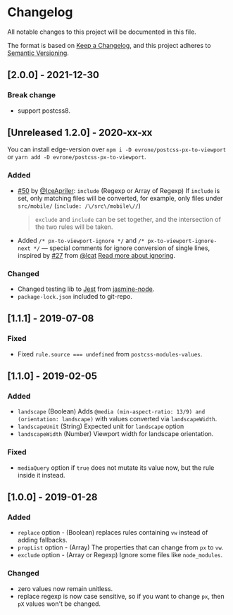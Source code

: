 # Changelog
All notable changes to this project will be documented in this file.

The format is based on [Keep a Changelog](https://keepachangelog.com/en/1.0.0/),
and this project adheres to [Semantic Versioning](https://semver.org/spec/v2.0.0.html).

## [2.0.0] - 2021-12-30

### Break change
- support postcss8.

## [Unreleased 1.2.0] - 2020-xx-xx

You can install edge-version over
`npm i -D evrone/postcss-px-to-viewport` or `yarn add -D evrone/postcss-px-to-viewport`.

### Added
- [#50](https://github.com/evrone/postcss-px-to-viewport/pull/50) by [@IceApriler](https://github.com/IceApriler):
  `include` (Regexp or Array of Regexp) If `include` is set, only matching files will be converted,
  for example, only files under `src/mobile/` (`include: /\/src\/mobile\//`)
  > `exclude` and `include` can be set together, and the intersection of the two rules will be taken.
- Added `/* px-to-viewport-ignore */` and `/* px-to-viewport-ignore-next */` — special comments
  for ignore conversion of single lines, inspired by
  [#27](https://github.com/evrone/postcss-px-to-viewport/pull/27) from [@lcat](https://github.com/lcat)
  [Read more about ignoring](https://github.com/evrone/postcss-px-to-viewport#ignoring).

### Changed
- Changed testing lib to [Jest](https://github.com/facebook/jest)
  from [jasmine-node](https://github.com/mhevery/jasmine-node).
- `package-lock.json` included to git-repo.

## [1.1.1] - 2019-07-08

### Fixed
- Fixed `rule.source === undefined` from `postcss-modules-values`.

## [1.1.0] - 2019-02-05

### Added
- `landscape` (Boolean) Adds `@media (min-aspect-ratio: 13/9) and (orientation: landscape)` with values converted via `landscapeWidth`.
- `landscapeUnit` (String) Expected unit for `landscape` option
- `landscapeWidth` (Number) Viewport width for landscape orientation.

### Fixed
- `mediaQuery` option if `true` does not mutate its value now, but the rule inside it instead.

## [1.0.0] - 2019-01-28

### Added
- `replace` option - (Boolean) replaces rules containing `vw` instead of adding fallbacks.
- `propList` option - (Array) The properties that can change from `px` to `vw`.
- `exclude` option - (Array or Regexp) Ignore some files like `node_modules`.

### Changed
- zero values now remain unitless.
- replace regexp is now case sensitive, so if you want to change `px`, then `pX` values won't be changed.
